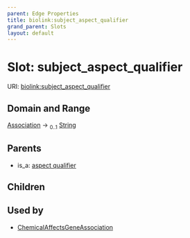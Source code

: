 ```yaml
---
parent: Edge Properties
title: biolink:subject_aspect_qualifier
grand_parent: Slots
layout: default
---
```


# Slot: subject_aspect_qualifier




URI: [biolink:subject_aspect_qualifier](https://w3id.org/biolink/vocab/subject_aspect_qualifier)

## Domain and Range

[Association](Association.md) ->  <sub>0..1</sub> [String](types/String.md)

## Parents

 *  is_a: [aspect qualifier](aspect_qualifier.md)

## Children


## Used by

 * [ChemicalAffectsGeneAssociation](ChemicalAffectsGeneAssociation.md)
